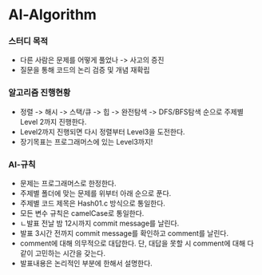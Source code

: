 # Al-Algorithm

### 스터디 목적
* 다른 사람은 문제를 어떻게 풀었나 -> 사고의 증진
* 질문을 통해 코드의 논리 검증 및 개념 재확립

### 알고리즘 진행현황

- 정렬 -> 해시 -> 스택/큐 -> 힙 -> 완전탐색 -> DFS/BFS탐색 순으로 주제별 Level 2까지 진행한다.
- Level2까지 진행되면 다시 정렬부터 Level3을 도전한다.
- 장기목표는 프로그래머스에 있는 Level3까지!



### Al-규칙

- 문제는 프로그래머스로 한정한다.
- 주제별 폴더에 맞는 문제를 위부터 아래 순으로 푼다.
- 주제별 코드 제목은 Hash01.c 방식으로 통일한다.
- 모든 변수 규칙은 camelCase로 통일한다.
- ㄴ발표 전날 밤 12시까지 commit message를 날린다.
- 발표 3시간 전까지 commit message를 확인하고 comment를 날린다.
- comment에 대해 의무적으로 대답한다. 단, 대답을 못할 시 comment에 대해 다같이 고민하는 시간을 갖는다.
- 발표내용은 논리적인 부분에 한해서 설명한다.
